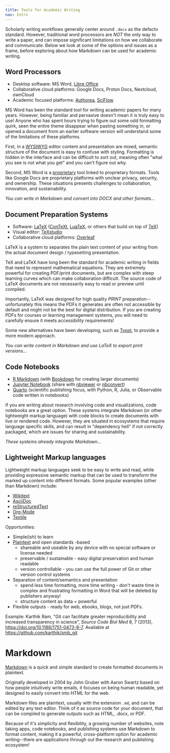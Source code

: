 ```yaml
---
title: Tools for Academic Writing
nav: Intro
--- 
```


Scholarly writing workflows generally center around `.docx` as the defacto standard.
However, traditional word processors are *NOT* the only way to write a paper, and can impose significant limitations on how we collaborate and communicate.
Below we look at some of the options and issues as a frame, before exploring about how Markdown can be used for academic writing.

## Word Processors

- Desktop software: MS Word, [Libre Office](https://www.libreoffice.org/)
- Collaborative cloud platforms: Google Docs, Proton Docs, Nextcloud, ownCloud
- Academic focused platforms: [Authorea](https://www.authorea.com/), [SciFlow](https://www.sciflow.net/en/)

MS Word has been the standard tool for writing academic papers for many years.
However, being familiar and pervasive doesn't mean it is truly easy to use!
Anyone who has spent hours trying to figure out some odd formatting quirk, seen the entire theme disappear when pasting something in, or opened a document from an earlier software version will understand some of the limitations of these platforms.

First, in a [WYSIWYG](https://en.wikipedia.org/wiki/WYSIWYG) editor content and presentation are mixed, semantic structure of the document is easy to confuse with styling.
Formatting is hidden in the interface and can be difficult to sort out, meaning often "what you see is not what you get" and you can't figure out why.

Second, MS Word is a [proprietary](https://www.gnu.org/proprietary/proprietary.en.html) tool linked to proprietary formats.
Tools like Google Docs are proprietary platforms with unclear privacy, security, and ownership.
These situations presents challenges to collaboration, innovation, and sustainability.

*You can write in Markdown and convert into DOCX and other formats...*

## Document Preparation Systems

- Software: [LaTeX](https://www.latex-project.org/) ([ConTeXt](https://wiki.contextgarden.net/Main_Page), [LuaTeX](https://www.luatex.org/), or others that build on top of [TeX](https://tug.org/))
- Visual editor: [TeXstudio](https://www.texstudio.org/) 
- Collaborative cloud platforms: [Overleaf](https://www.overleaf.com/)

LaTeX is a system to separates the plain text content of your writing from the actual document design / typesetting presentation.

TeX and LaTeX have long been the standard for academic writing in fields that need to represent mathematical equations.
They are extremely powerful for creating PDF/print documents, but are complex with steep learning curves which can make collaboration difficult. 
The source code of LaTeX documents are not necessarily easy to read or preview until compiled.

Importantly, LaTeX was designed for high quality *PRINT* preparation--unfortunately this means the PDFs it generates are often not accessible by default and might not be the best for digital distribution.
If you are creating PDFs for courses or learning management systems, you will need to carefully ensure it meets accessibility requirements!

Some new alternatives have been developing, such as [Typst](https://typst.app/), to provide a more modern approach.

*You can write content in Markdown and use LaTeX to export print versions...*

## Code Notebooks

- [R Markdown](https://rmarkdown.rstudio.com/) (with [Bookdown](https://bookdown.org/) for creating larger documents)
- [Jupyter Notebook](https://jupyter.org/) (share with [nbviewer](https://nbviewer.jupyter.org/) or [nbconvert](https://nbconvert.readthedocs.io/en/latest/))
- [Quarto](https://quarto.org/) (scientific publishing focus, with Python, R, Julia, or Observable code written in notebooks)

If you are writing about research involving code and visualizations, code notebooks are a great option. 
These systems integrate Markdown (or other lightweight markup language) with code blocks to create documents with live or rendered code.
However, they are situated in ecosystems that require language specific skills, and can result in "dependency hell" if not correctly packaged, which are issues for sharing and sustainability. 

*These systems already integrate Markdown...*

## Lightweight Markup languages

Lightweight markup languages seek to be easy to write and read, while providing expressive semantic markup that can be used to transform the marked up content into different formats.
Some popular examples (other than Markdown) include:

- [Wikitext](https://en.wikipedia.org/wiki/Help:Wikitext)
- [AsciiDoc](http://asciidoc.org/)
- [reStructuredText](http://docutils.sourceforge.net/docs/ref/rst/introduction.html)
- [Org-Mode](https://orgmode.org/)
- [Textile](https://textile-lang.com/)

Opportunities:

- Simple(ish) to learn
- [Plaintext](https://en.wikipedia.org/wiki/Plain_text) and open standards -based
    - shareable and useable by any device with no special software or license needed
    - preservable / sustainable - easy digital preservation and human readable
    - version controllable - you can use the full power of Git or other version control systems
- Separation of content/semantics and presentation
    - spend less time formatting, more time writing - don't waste time in complex and frustrating formatting in Word that will be deleted by publishers anyway!
    - structure content as data = powerful
- Flexible outputs - ready for web, ebooks, blogs, not just PDFs.

Example: 
Karthik Ram, "Git can facilitate greater reproducibility and increased transparency in science", *Source Code Biol Med* 8, 7 (2013), https://doi.org/10.1186/1751-0473-8-7. Available at <https://github.com/karthik/smb_git>

# Markdown

[Markdown](https://daringfireball.net/projects/markdown/) is a quick and simple standard to create formatted documents in plaintext.

Originally developed in 2004 by John Gruber with Aaron Swartz based on how people intuitively write emails, it focuses on being human readable, yet designed to easily convert into HTML for the web.

Markdown files are plaintext, usually with the extension `.md`, and can be edited by any text editor.
Think of it as source code for your document, that can be compiled to generate outputs such as HTML, .docx, or PDF.

Because of it's simplicity and flexibility, a growing number of websites, note taking apps, code notebooks, and publishing systems use Markdown to format content, making it a powerful, cross-platform option for academic writing--there are applications through out the research and publishing ecosystem! 
